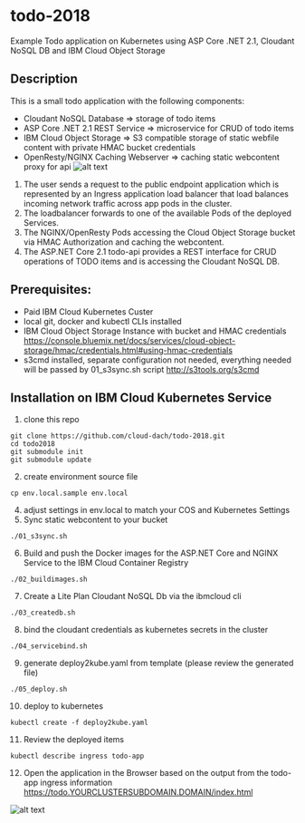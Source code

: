 # todo-2018
Example Todo application on Kubernetes using ASP Core .NET 2.1, Cloudant NoSQL DB  and IBM Cloud Object Storage

## Description
This is a small todo application with the following components:
* Cloudant NoSQL Database => storage of todo items
* ASP Core .NET 2.1 REST Service => microservice for CRUD of todo items
* IBM Cloud Object Storage  => S3 compatible storage of static webfile content with private HMAC bucket credentials
* OpenResty/NGINX Caching Webserver => caching static webcontent proxy for api
![alt text](doc/architecture.png "Description goes here")

1. The user sends a request to the public endpoint application which is represented by an Ingress application load balancer that load balances incoming network traffic across app pods in the cluster.
2. The loadbalancer forwards to one of the available Pods of the deployed Services.
3. The NGINX/OpenResty Pods accessing the Cloud Object Storage bucket via HMAC Authorization and caching the webcontent.
4. The ASP.NET Core 2.1 todo-api provides a REST interface for CRUD operations of TODO items and is accessing the Cloudant NoSQL DB.


## Prerequisites:
* Paid IBM Cloud Kubernetes Custer
* local git, docker and kubectl CLIs installed
* IBM Cloud Object Storage Instance with bucket and HMAC credentials https://console.bluemix.net/docs/services/cloud-object-storage/hmac/credentials.html#using-hmac-credentials
* s3cmd installed, separate configuration not needed, everything needed will be passed by 01_s3sync.sh script http://s3tools.org/s3cmd

## Installation on IBM Cloud Kubernetes Service
1. clone this repo
```shell
git clone https://github.com/cloud-dach/todo-2018.git
cd todo2018
git submodule init
git submodule update
```
2. create environment source file
```shell
cp env.local.sample env.local
```
4. adjust settings in env.local to match your COS and Kubernetes Settings
5. Sync static webcontent to your bucket
```shell
./01_s3sync.sh
```
6. Build and push the Docker images for the ASP.NET Core and NGINX Service to the IBM Cloud Container Registry
```shell
./02_buildimages.sh
```
7. Create a Lite Plan Cloudant NoSQL Db via the ibmcloud cli
```shell
./03_createdb.sh
```
8. bind the cloudant credentials as kubernetes secrets in the cluster
```shell
./04_servicebind.sh
```
9. generate deploy2kube.yaml from template (please review the generated file)
```shell
./05_deploy.sh
```
10. deploy to kubernetes
```shell
kubectl create -f deploy2kube.yaml
```
11. Review the deployed items
```shell
kubectl describe ingress todo-app
```
12. Open the application in the Browser based on the output from the todo-app ingress information
https://todo.YOURCLUSTERSUBDOMAIN.DOMAIN/index.html

![alt text](doc/screenshot.png "Description goes here")

